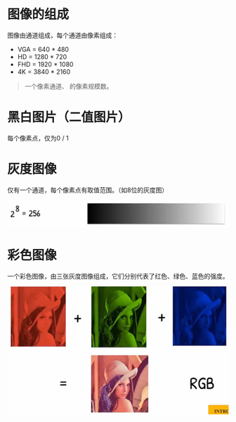# 图像的组成

图像由通道组成，每个通道由像素组成：

- VGA = 640 * 480
- HD = 1280 * 720
- FHD = 1920 * 1080
- 4K = 3840 * 2160

> 一个像素通道、	的像素规模数。



# 黑白图片（二值图片）

每个像素点，仅为0 / 1



# 灰度图像

仅有一个通道，每个像素点有取值范围。（如8位的灰度图）

![image-20220713211942127](images.assets/image-20220713211942127.png)



# 彩色图像

一个彩色图像，由三张灰度图像组成，它们分别代表了红色、绿色、蓝色的强度。

![image-20220713212100602](images.assets/image-20220713212100602.png)
